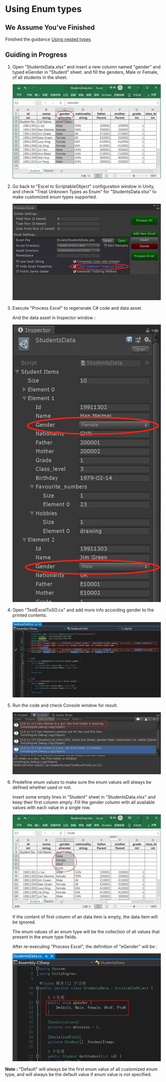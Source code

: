 # Using Enum types

## We Assume You've Finished

Finished the guidance [Using nested types](./Guide1E2_EN.md)

## Guiding in Progress

1. Open "StudentsData.xlsx" and insert a new column named "gender" and typed eGender in "Student" sheet. and fill the genders, Male or Female, of all students in the sheet.

   ![column gender in Student sheet of StudentsData.xlsx](./.images/img1.3-1.jpg)

2. Go back to "Excel to ScriptableObject" configuration window in Unity, and check "Treat Unknown Types as Enum" for "StudentsData.xlsx" to make customized enum types supported.

   ![Configuration window, focus on "Treat Unknown Types as Enum"](./.images/img1.3-2.jpg)

3. Execute "Process Excel" to regenerate C# code and data asset.

   And the data asset in Inspector window :

   ![data asset in Inspector, focus on gender](./.images/img1.3-3.jpg)

4. Open "TestExcelToSO.cs" and add more info according gender to the printed contents.

   ![TestExcelToSO.cs, focus on changed](./.images/img1.3-4.jpg)

5. Run the code and check Console window for result.

   ![Console output, focus on gender](./.images/img1.3-5.jpg)

6. Predefine enum values to make sure the enum values will always be defined whether used or not.

   Insert some empty lines in "Student" sheet in "StudentsData.xlsx" and keep their first column empty. Fill the gender column with all available values with each value in a single row.

   ![enum predefine in Student of StudentsData.xlsx](./.images/img1.3-6.jpg)

   If the content of first column of an data item is empty, the data item will be ignored.

   The enum values of an enum type will be the collection of all values that present in the enum type fields.
   
   After re-executing "Process Excel", the definition of "eGender" will be :
   
   ![definition of StudentsData.eGender](./.images/img1.3-7.jpg)

**Note :** "Default" will always be the first enum value of all customized enum type, and will always be the default value if enum value is not specified.